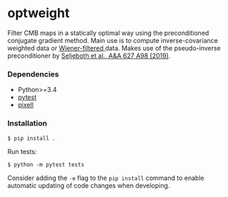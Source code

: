 # optweight

Filter CMB maps in a statically optimal way using the preconditioned conjugate gradient method. Main use is to compute inverse-covariance weighted data or [Wiener-filtered ](https://en.wikipedia.org/wiki/Generalized_Wiener_filter) data. Makes use of the pseudo-inverse preconditioner by [Seljeboth et al., A&A 627 A98 (2019)](https://www.aanda.org/articles/aa/abs/2019/07/aa32037-17/aa32037-17.html).

### Dependencies

- Python>=3.4
- [pytest](https://pypi.org/project/pytest/)
- [pixell](https://pypi.org/project/pixell/)


### Installation


```
$ pip install .
```

Run tests:

```
$ python -m pytest tests
```

Consider adding the `-e` flag to the `pip install` command to enable automatic 
updating of code changes when developing.